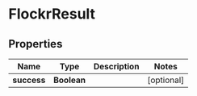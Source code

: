 # FlockrResult

## Properties
Name | Type | Description | Notes
------------ | ------------- | ------------- | -------------
**success** | **Boolean** |  |  [optional]
